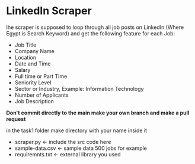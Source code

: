 # LinkedIn Scraper

Ihe scraper is supposed to loop through all job posts on LinkedIn (Where Egypt is
Search Keyword) and get the following feature for each Job:

- Job Title
- Company Name
- Location
- Date and Time
- Salary
- Full time or Part Time
- Seniority Level
- Sector or Industry, Example: Information Technology
- Number of Applicants
- Job Description



**Don't commit directly to the main make your own branch and make a pull request**

in the task1 folder make directory with your name inside it 

- scraper.py    <- include the src code here
- sample-data.csv <- sample data 500 jobs for example
- requiremnts.txt <- external library you used
